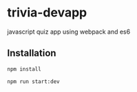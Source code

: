 # trivia-devapp
javascript quiz app using webpack and es6

## Installation

```bash
npm install 
```
```bash
npm run start:dev 
```
